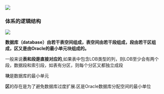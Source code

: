 ![](https://cdn.nlark.com/yuque/0/2022/jpeg/25651796/1668557262689-fbe0da31-f35b-4dff-b0ec-042a43a26d1e.jpeg)

### 体系的逻辑结构

![](https://cdn.nlark.com/yuque/0/2022/jpeg/25651796/1668557454844-f461bfdb-6f49-46fb-ade1-53b09172b164.jpeg)

**数据库（database）由若干表空间组成，表空间由若干段组成，段由若干区组成，区又是由Oracle的最小单元块组成的。**

一般来说**表和段是直接对应的**,如果表中包含LOB类型的列，则LOB至少会有两个段，数据段和索引段，如表有分区，则每个分区又都独立成段

**块**是数据库的最小单元

**区**的存在是为了避免数据库过度扩展.区是Oracle数据库分配空间的最小单位